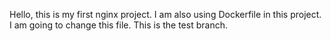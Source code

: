 Hello, this is my first nginx project. 
I am also using Dockerfile in this project. 
I am going to change this file.
This is the test branch. 